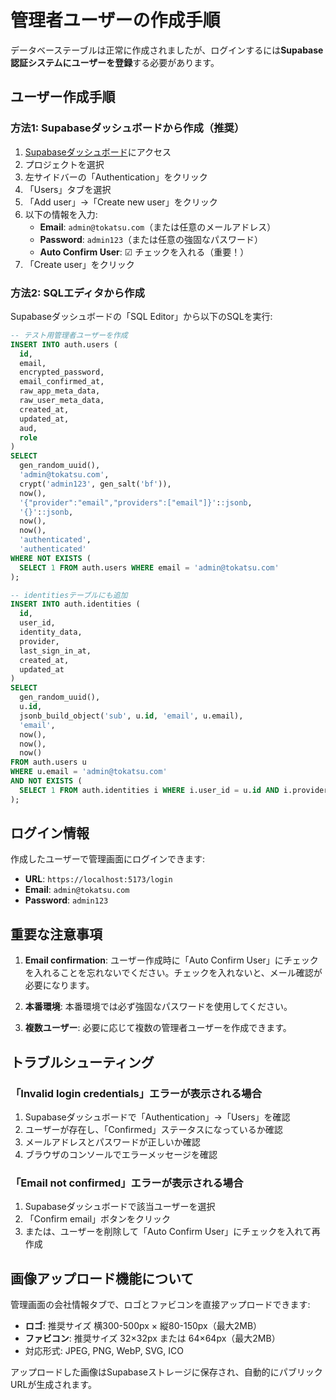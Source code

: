 # 管理者ユーザーの作成手順

データベーステーブルは正常に作成されましたが、ログインするには**Supabase認証システムにユーザーを登録**する必要があります。

## ユーザー作成手順

### 方法1: Supabaseダッシュボードから作成（推奨）

1. [Supabaseダッシュボード](https://supabase.com/dashboard)にアクセス
2. プロジェクトを選択
3. 左サイドバーの「Authentication」をクリック
4. 「Users」タブを選択
5. 「Add user」→「Create new user」をクリック
6. 以下の情報を入力:
   - **Email**: `admin@tokatsu.com`（または任意のメールアドレス）
   - **Password**: `admin123`（または任意の強固なパスワード）
   - **Auto Confirm User**: ☑ チェックを入れる（重要！）
7. 「Create user」をクリック

### 方法2: SQLエディタから作成

Supabaseダッシュボードの「SQL Editor」から以下のSQLを実行:

```sql
-- テスト用管理者ユーザーを作成
INSERT INTO auth.users (
  id,
  email,
  encrypted_password,
  email_confirmed_at,
  raw_app_meta_data,
  raw_user_meta_data,
  created_at,
  updated_at,
  aud,
  role
)
SELECT
  gen_random_uuid(),
  'admin@tokatsu.com',
  crypt('admin123', gen_salt('bf')),
  now(),
  '{"provider":"email","providers":["email"]}'::jsonb,
  '{}'::jsonb,
  now(),
  now(),
  'authenticated',
  'authenticated'
WHERE NOT EXISTS (
  SELECT 1 FROM auth.users WHERE email = 'admin@tokatsu.com'
);

-- identitiesテーブルにも追加
INSERT INTO auth.identities (
  id,
  user_id,
  identity_data,
  provider,
  last_sign_in_at,
  created_at,
  updated_at
)
SELECT
  gen_random_uuid(),
  u.id,
  jsonb_build_object('sub', u.id, 'email', u.email),
  'email',
  now(),
  now(),
  now()
FROM auth.users u
WHERE u.email = 'admin@tokatsu.com'
AND NOT EXISTS (
  SELECT 1 FROM auth.identities i WHERE i.user_id = u.id AND i.provider = 'email'
);
```

## ログイン情報

作成したユーザーで管理画面にログインできます:

- **URL**: `https://localhost:5173/login`
- **Email**: `admin@tokatsu.com`
- **Password**: `admin123`

## 重要な注意事項

1. **Email confirmation**: ユーザー作成時に「Auto Confirm User」にチェックを入れることを忘れないでください。チェックを入れないと、メール確認が必要になります。

2. **本番環境**: 本番環境では必ず強固なパスワードを使用してください。

3. **複数ユーザー**: 必要に応じて複数の管理者ユーザーを作成できます。

## トラブルシューティング

### 「Invalid login credentials」エラーが表示される場合

1. Supabaseダッシュボードで「Authentication」→「Users」を確認
2. ユーザーが存在し、「Confirmed」ステータスになっているか確認
3. メールアドレスとパスワードが正しいか確認
4. ブラウザのコンソールでエラーメッセージを確認

### 「Email not confirmed」エラーが表示される場合

1. Supabaseダッシュボードで該当ユーザーを選択
2. 「Confirm email」ボタンをクリック
3. または、ユーザーを削除して「Auto Confirm User」にチェックを入れて再作成

## 画像アップロード機能について

管理画面の会社情報タブで、ロゴとファビコンを直接アップロードできます:

- **ロゴ**: 推奨サイズ 横300-500px × 縦80-150px（最大2MB）
- **ファビコン**: 推奨サイズ 32×32px または 64×64px（最大2MB）
- 対応形式: JPEG, PNG, WebP, SVG, ICO

アップロードした画像はSupabaseストレージに保存され、自動的にパブリックURLが生成されます。
